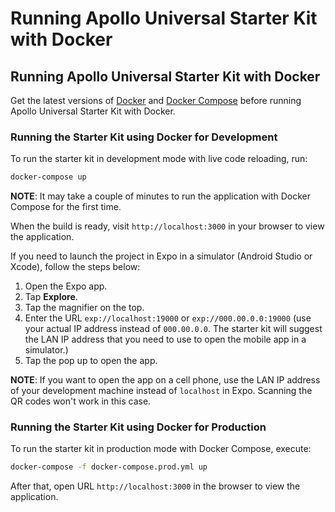 # Running Apollo Universal Starter Kit with Docker


## Running Apollo Universal Starter Kit with Docker

Get the latest versions of [Docker] and [Docker Compose] before running Apollo Universal Starter Kit with Docker.

### Running the Starter Kit using Docker for Development

To run the starter kit in development mode with live code reloading, run:

```bash
docker-compose up
```

**NOTE**: It may take a couple of minutes to run the application with Docker Compose for the first time.

When the build is ready, visit `http://localhost:3000` in your browser to view the application.

If you need to launch the project in Expo in a simulator (Android Studio or Xcode), follow the steps below:

1. Open the Expo app.
2. Tap **Explore**.
3. Tap the magnifier on the top.
4. Enter the URL `exp://localhost:19000` or `exp://000.00.0.0:19000` (use your actual IP address instead of `000.00.0.0`. The starter kit will suggest the LAN IP address that you need to use to open the mobile app in a simulator.)
5. Tap the pop up to open the app. 

**NOTE**: If you want to open the app on a cell phone, use the LAN IP address of your development machine instead of 
`localhost` in Expo. Scanning the QR codes won't work in this case.

### Running the Starter Kit using Docker for Production

To run the starter kit in production mode with Docker Compose, execute:

```bash
docker-compose -f docker-compose.prod.yml up
```

After that, open URL `http://localhost:3000` in the browser to view the application.

[docker]: https://www.docker.com/
[docker compose]: https://docs.docker.com/compose/